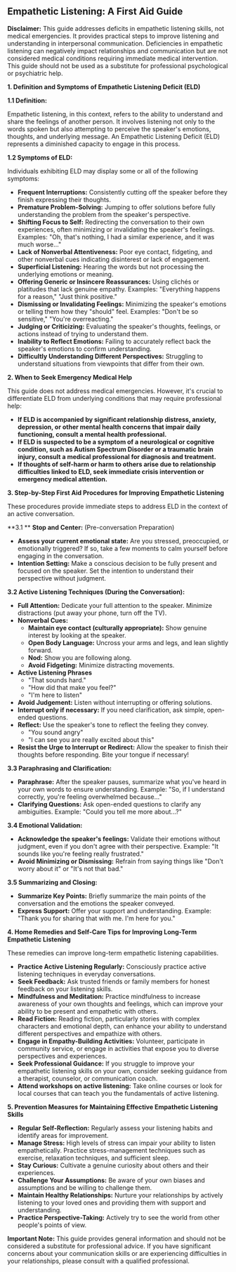 ## Empathetic Listening: A First Aid Guide

**Disclaimer:** This guide addresses deficits in empathetic listening skills, not medical emergencies. It provides practical steps to improve listening and understanding in interpersonal communication. Deficiencies in empathetic listening can negatively impact relationships and communication but are not considered medical conditions requiring immediate medical intervention. This guide should not be used as a substitute for professional psychological or psychiatric help.

**1. Definition and Symptoms of Empathetic Listening Deficit (ELD)**

**1.1 Definition:**

Empathetic listening, in this context, refers to the ability to understand and share the feelings of another person. It involves listening not only to the words spoken but also attempting to perceive the speaker's emotions, thoughts, and underlying message. An Empathetic Listening Deficit (ELD) represents a diminished capacity to engage in this process.

**1.2 Symptoms of ELD:**

Individuals exhibiting ELD may display some or all of the following symptoms:

*   **Frequent Interruptions:** Consistently cutting off the speaker before they finish expressing their thoughts.
*   **Premature Problem-Solving:** Jumping to offer solutions before fully understanding the problem from the speaker's perspective.
*   **Shifting Focus to Self:** Redirecting the conversation to their own experiences, often minimizing or invalidating the speaker's feelings. Examples: "Oh, that's nothing, I had a similar experience, and it was much worse..."
*   **Lack of Nonverbal Attentiveness:** Poor eye contact, fidgeting, and other nonverbal cues indicating disinterest or lack of engagement.
*   **Superficial Listening:** Hearing the words but not processing the underlying emotions or meaning.
*   **Offering Generic or Insincere Reassurances:** Using clichés or platitudes that lack genuine empathy. Examples: "Everything happens for a reason," "Just think positive."
*   **Dismissing or Invalidating Feelings:** Minimizing the speaker's emotions or telling them how they "should" feel. Examples: "Don't be so sensitive," "You're overreacting."
*   **Judging or Criticizing:** Evaluating the speaker's thoughts, feelings, or actions instead of trying to understand them.
*   **Inability to Reflect Emotions:** Failing to accurately reflect back the speaker's emotions to confirm understanding.
*   **Difficultly Understanding Different Perspectives:** Struggling to understand situations from viewpoints that differ from their own.

**2. When to Seek Emergency Medical Help**

This guide does not address medical emergencies. However, it's crucial to differentiate ELD from underlying conditions that may require professional help:

*   **If ELD is accompanied by significant relationship distress, anxiety, depression, or other mental health concerns that impair daily functioning, consult a mental health professional.**
*   **If ELD is suspected to be a symptom of a neurological or cognitive condition, such as Autism Spectrum Disorder or a traumatic brain injury, consult a medical professional for diagnosis and treatment.**
*   **If thoughts of self-harm or harm to others arise due to relationship difficulties linked to ELD, seek immediate crisis intervention or emergency medical attention.**

**3. Step-by-Step First Aid Procedures for Improving Empathetic Listening**

These procedures provide immediate steps to address ELD in the context of an active conversation.

**3.1 ** **Stop and Center:** (Pre-conversation Preparation)

*   **Assess your current emotional state:** Are you stressed, preoccupied, or emotionally triggered? If so, take a few moments to calm yourself before engaging in the conversation.
*   **Intention Setting:** Make a conscious decision to be fully present and focused on the speaker. Set the intention to understand their perspective without judgment.

**3.2 Active Listening Techniques (During the Conversation):**

*   **Full Attention:** Dedicate your full attention to the speaker. Minimize distractions (put away your phone, turn off the TV).
*   **Nonverbal Cues:**
    *   **Maintain eye contact (culturally appropriate):** Show genuine interest by looking at the speaker.
    *   **Open Body Language:** Uncross your arms and legs, and lean slightly forward.
    *   **Nod:** Show you are following along.
    *   **Avoid Fidgeting:** Minimize distracting movements.
*   **Active Listening Phrases**
    *   "That sounds hard."
    *   "How did that make you feel?"
    *   "I'm here to listen"
*   **Avoid Judgement:** Listen without interrupting or offering solutions.
*   **Interrupt only if necessary:** If you need clarification, ask simple, open-ended questions.
*   **Reflect:** Use the speaker's tone to reflect the feeling they convey.
    *   "You sound angry"
    *   "I can see you are really excited about this"
*   **Resist the Urge to Interrupt or Redirect:** Allow the speaker to finish their thoughts before responding. Bite your tongue if necessary!

**3.3 Paraphrasing and Clarification:**

*   **Paraphrase:** After the speaker pauses, summarize what you've heard in your own words to ensure understanding.  Example: "So, if I understand correctly, you're feeling overwhelmed because..."
*   **Clarifying Questions:** Ask open-ended questions to clarify any ambiguities. Example: "Could you tell me more about...?"

**3.4 Emotional Validation:**

*   **Acknowledge the speaker's feelings:** Validate their emotions without judgment, even if you don't agree with their perspective. Example: "It sounds like you're feeling really frustrated."
*   **Avoid Minimizing or Dismissing:** Refrain from saying things like "Don't worry about it" or "It's not that bad."

**3.5 Summarizing and Closing:**

*   **Summarize Key Points:** Briefly summarize the main points of the conversation and the emotions the speaker conveyed.
*   **Express Support:** Offer your support and understanding. Example: "Thank you for sharing that with me. I'm here for you."

**4. Home Remedies and Self-Care Tips for Improving Long-Term Empathetic Listening**

These remedies can improve long-term empathetic listening capabilities.

*   **Practice Active Listening Regularly:** Consciously practice active listening techniques in everyday conversations.
*   **Seek Feedback:** Ask trusted friends or family members for honest feedback on your listening skills.
*   **Mindfulness and Meditation:** Practice mindfulness to increase awareness of your own thoughts and feelings, which can improve your ability to be present and empathetic with others.
*   **Read Fiction:** Reading fiction, particularly stories with complex characters and emotional depth, can enhance your ability to understand different perspectives and empathize with others.
*   **Engage in Empathy-Building Activities:** Volunteer, participate in community service, or engage in activities that expose you to diverse perspectives and experiences.
*   **Seek Professional Guidance:** If you struggle to improve your empathetic listening skills on your own, consider seeking guidance from a therapist, counselor, or communication coach.
*   **Attend workshops on active listening:** Take online courses or look for local courses that can teach you the fundamentals of active listening.

**5. Prevention Measures for Maintaining Effective Empathetic Listening Skills**

*   **Regular Self-Reflection:** Regularly assess your listening habits and identify areas for improvement.
*   **Manage Stress:** High levels of stress can impair your ability to listen empathetically. Practice stress-management techniques such as exercise, relaxation techniques, and sufficient sleep.
*   **Stay Curious:** Cultivate a genuine curiosity about others and their experiences.
*   **Challenge Your Assumptions:** Be aware of your own biases and assumptions and be willing to challenge them.
*   **Maintain Healthy Relationships:** Nurture your relationships by actively listening to your loved ones and providing them with support and understanding.
*   **Practice Perspective-Taking:** Actively try to see the world from other people's points of view.

**Important Note:** This guide provides general information and should not be considered a substitute for professional advice. If you have significant concerns about your communication skills or are experiencing difficulties in your relationships, please consult with a qualified professional.
